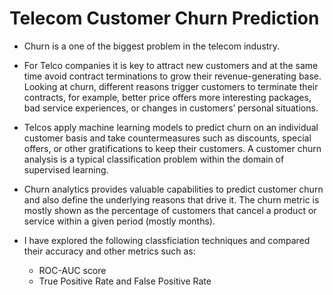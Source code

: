# Telecom Customer Churn Prediction
- Churn is a one of the biggest problem in the telecom industry. 

- For Telco companies it is key to attract new customers and at the same time avoid contract terminations to grow their revenue-generating base. Looking at churn, different reasons trigger customers to terminate their contracts, for example, better price offers more interesting packages, bad service experiences, or changes in customers’ personal situations.

- Telcos apply machine learning models to predict churn on an individual customer basis and take countermeasures such as discounts, special offers, or other gratifications to keep their customers. A customer churn analysis is a typical classification problem within the domain of supervised learning.

- Churn analytics provides valuable capabilities to predict customer churn and also define the underlying reasons that drive it. The churn metric is mostly shown as the percentage of customers that cancel a product or service within a given period (mostly months).

- I have explored the following classficiation techniques and compared their accuracy and other metrics such as: 
   - ROC-AUC score
   - True Positive Rate and False Positive Rate
